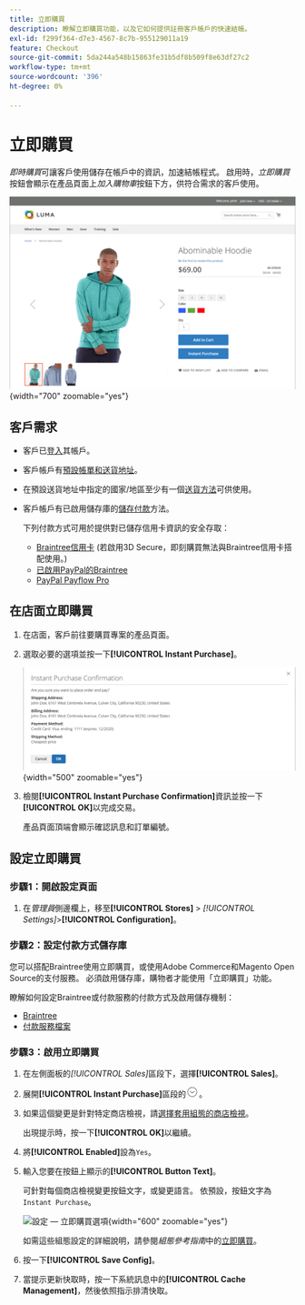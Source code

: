 ```yaml
---
title: 立即購買
description: 瞭解立即購買功能，以及它如何提供註冊客戶帳戶的快速結帳。
exl-id: f299f364-d7e3-4567-8c7b-955129011a19
feature: Checkout
source-git-commit: 5da244a548b15863fe31b5df8b509f8e63df27c2
workflow-type: tm+mt
source-wordcount: '396'
ht-degree: 0%

---
```


# 立即購買

_即時購買_&#x200B;可讓客戶使用儲存在帳戶中的資訊，加速結帳程式。 啟用時，_立即購買_&#x200B;按鈕會顯示在產品頁面上&#x200B;_加入購物車_&#x200B;按鈕下方，供符合需求的客戶使用。

![顯示[立即購買]選項的產品頁面](./assets/storefront-checkout-instant-purchase.png){width="700" zoomable="yes"}

## 客戶需求

- 客戶已[登入](../customers/customer-sign-in.md)其帳戶。

- 客戶帳戶有[預設帳單和送貨地址](../customers/account-dashboard-address-book.md)。

- 在預設送貨地址中指定的國家/地區至少有一個[送貨方法](delivery.md)可供使用。

- 客戶帳戶有已啟用儲存庫的[儲存付款](../stores-purchase/stored-payment-methods.md)方法。

  下列付款方式可用於提供對已儲存信用卡資訊的安全存取：

   - [Braintree信用卡](braintree.md) (若啟用3D Secure，即刻購買無法與Braintree信用卡搭配使用。)
   - [已啟用PayPal的Braintree](braintree.md)
   - [PayPal Payflow Pro](paypal-payflow-pro.md)

## 在店面立即購買

1. 在店面，客戶前往要購買專案的產品頁面。

1. 選取必要的選項並按一下&#x200B;**[!UICONTROL Instant Purchase]**。

   ![確認對話方塊以確認立即購買](./assets/storefront-checkout-instant-purchase-confirmation.png){width="500" zoomable="yes"}

1. 檢閱&#x200B;**[!UICONTROL Instant Purchase Confirmation]**&#x200B;資訊並按一下&#x200B;**[!UICONTROL OK]**&#x200B;以完成交易。

   產品頁面頂端會顯示確認訊息和訂單編號。

## 設定立即購買

### 步驟1：開啟設定頁面

1. 在&#x200B;_管理員_&#x200B;側邊欄上，移至&#x200B;**[!UICONTROL Stores]** > _[!UICONTROL Settings]_>**[!UICONTROL Configuration]**。

### 步驟2：設定付款方式儲存庫

您可以搭配Braintree使用立即購買，或使用Adobe Commerce和Magento Open Source的支付服務。 必須啟用儲存庫，購物者才能使用「立即購買」功能。

瞭解如何設定Braintree或付款服務的付款方式及啟用儲存機制：

- [Braintree](braintree.md)
- [付款服務檔案](https://experienceleague.adobe.com/docs/commerce/payment-services/guide-overview.html?lang=zh-Hant)

### 步驟3：啟用立即購買

1. 在左側面板的&#x200B;_[!UICONTROL Sales]_&#x200B;區段下，選擇&#x200B;**[!UICONTROL Sales]**。

1. 展開&#x200B;**[!UICONTROL Instant Purchase]**&#x200B;區段的![擴充選擇器](../assets/icon-display-expand.png)。

1. 如果這個變更是針對特定商店檢視，請[選擇套用組態的商店檢視](../configuration-reference/scope-change.md#set-the-scope)。

   出現提示時，按一下&#x200B;**[!UICONTROL OK]**&#x200B;以繼續。

1. 將&#x200B;**[!UICONTROL Enabled]**&#x200B;設為`Yes`。

1. 輸入您要在按鈕上顯示的&#x200B;**[!UICONTROL Button Text]**。

   可針對每個商店檢視變更按鈕文字，或變更語言。 依預設，按鈕文字為`Instant Purchase`。

   ![設定 — 立即購買選項](../configuration-reference/sales/assets/sales-instant-purchase.png){width="600" zoomable="yes"}

   如需這些組態設定的詳細說明，請參閱&#x200B;_組態參考指南_&#x200B;中的[立即購買](../configuration-reference/sales/sales.md#instant-purchase)。

1. 按一下&#x200B;**[!UICONTROL Save Config]**。

1. 當提示更新快取時，按一下系統訊息中的&#x200B;**[!UICONTROL Cache Management]**，然後依照指示排清快取。
